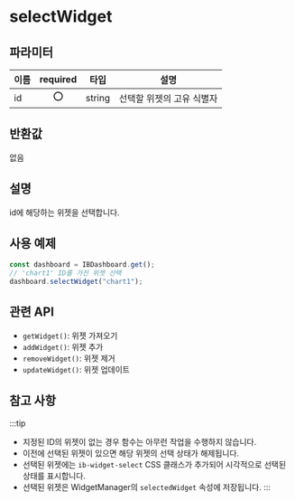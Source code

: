 # selectWidget

## 파라미터

| 이름 | required |타입   | 설명                      |
| ---- | :---:|------ | ------------------------- |
| id   | ⭕|string | 선택할 위젯의 고유 식별자 |

## 반환값

없음

## 설명

id에 해당하는 위젯을 선택합니다.

## 사용 예제

```javascript
const dashboard = IBDashboard.get();
// 'chart1' ID를 가진 위젯 선택
dashboard.selectWidget("chart1");
```

## 관련 API

- `getWidget()`: 위젯 가져오기
- `addWidget()`: 위젯 추가
- `removeWidget()`: 위젯 제거
- `updateWidget()`: 위젯 업데이트

## 참고 사항
:::tip
- 지정된 ID의 위젯이 없는 경우 함수는 아무런 작업을 수행하지 않습니다.
- 이전에 선택된 위젯이 있으면 해당 위젯의 선택 상태가 해제됩니다.
- 선택된 위젯에는 `ib-widget-select` CSS 클래스가 추가되어 시각적으로 선택된 상태를 표시합니다.
- 선택된 위젯은 WidgetManager의 `selectedWidget` 속성에 저장됩니다.
:::
